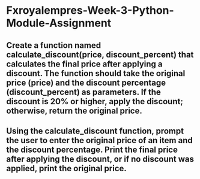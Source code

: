<h1>Fxroyalempres-Week-3-Python-Module-Assignment</h1>
  <h2>Create a function named calculate_discount(price, discount_percent) that calculates the final price after applying a discount. The function should take the original price (price) and the discount percentage (discount_percent) as parameters. If the discount is 20% or higher, apply the discount; otherwise, return the original price.</h2>
  <h2>Using the calculate_discount function, prompt the user to enter the original price of an item and the discount percentage. Print the final price after applying the discount, or if no discount was applied, print the original price.</h2>